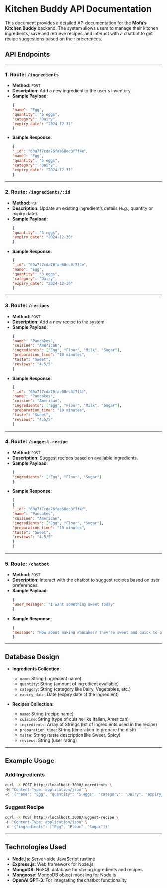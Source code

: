 # Kitchen Buddy API Documentation

This document provides a detailed API documentation for the **Mofa’s Kitchen Buddy** backend. The system allows users to manage their kitchen ingredients, save and retrieve recipes, and interact with a chatbot to get recipe suggestions based on their preferences.

## API Endpoints

---

### 1. **Route**: `/ingredients`

- **Method**: `POST`
- **Description**: Add a new ingredient to the user's inventory.
- **Sample Payload**:
  ```json
  {
  "name": "Egg",
  "quantity": "5 eggs",
  "category": "Dairy",
  "expiry_date": "2024-12-31"
  }
  ```
- **Sample Response**:
  ```json
  {
  "_id": "60a7f7cda76fae60ec3f7f4e",
  "name": "Egg",
  "quantity": "5 eggs",
  "category": "Dairy",
  "expiry_date": "2024-12-31"
  }
  ```

---

### 2. **Route**: `/ingredients/:id`

- **Method**: `PUT`
- **Description**: Update an existing ingredient’s details (e.g., quantity or expiry date).
- **Sample Payload**:
  ```json
  {
  "quantity": "3 eggs",
  "expiry_date": "2024-12-30"
  }
  ```
- **Sample Response**:
  ```json
  {
  "_id": "60a7f7cda76fae60ec3f7f4e",
  "name": "Egg",
  "quantity": "3 eggs",
  "category": "Dairy",
  "expiry_date": "2024-12-30"
  }
  ```

---

### 3. **Route**: `/recipes`

- **Method**: `POST`
- **Description**: Add a new recipe to the system.
- **Sample Payload**:
  ```json
  {
  "name": "Pancakes",
  "cuisine": "American",
  "ingredients": ["Egg", "Flour", "Milk", "Sugar"],
  "preparation_time": "10 minutes",
  "taste": "Sweet",
  "reviews": "4.5/5"
  }
  ```
- **Sample Response**:
  ```json
  {
  "_id": "60a7f7cda76fae60ec3f7f4f",
  "name": "Pancakes",
  "cuisine": "American",
  "ingredients": ["Egg", "Flour", "Milk", "Sugar"],
  "preparation_time": "10 minutes",
  "taste": "Sweet",
  "reviews": "4.5/5"
  }
  ```

---

### 4. **Route**: `/suggest-recipe`

- **Method**: `POST`
- **Description**: Suggest recipes based on available ingredients.
- **Sample Payload**:
  ```json
  {
  "ingredients": ["Egg", "Flour", "Sugar"]
  }
  ```
- **Sample Response**:
  ```json
  [
  {
  "_id": "60a7f7cda76fae60ec3f7f4f",
  "name": "Pancakes",
  "cuisine": "American",
  "ingredients": ["Egg", "Flour", "Sugar"],
  "preparation_time": "10 minutes",
  "taste": "Sweet",
  "reviews": "4.5/5"
  }
  ]
  ```

---

### 5. **Route**: `/chatbot`

- **Method**: `POST`
- **Description**: Interact with the chatbot to suggest recipes based on user preferences.
- **Sample Payload**:
  ```json
  {
  "user_message": "I want something sweet today"
  }
  ```
- **Sample Response**:
  ```json
  {
  "message": "How about making Pancakes? They're sweet and quick to prepare!"
  }
  ```

---

## Database Design

- **Ingredients Collection**:

  - `name`: String (ingredient name)
  - `quantity`: String (amount of ingredient available)
  - `category`: String (category like Dairy, Vegetables, etc.)
  - `expiry_date`: Date (expiry date of the ingredient)

- **Recipes Collection**:
  - `name`: String (recipe name)
  - `cuisine`: String (type of cuisine like Italian, American)
  - `ingredients`: Array of Strings (list of ingredients used in the recipe)
  - `preparation_time`: String (time taken to prepare the dish)
  - `taste`: String (taste description like Sweet, Spicy)
  - `reviews`: String (user rating)

---

## Example Usage

### Add Ingredients

```bash
curl -X POST http://localhost:3000/ingredients \
-H "Content-Type: application/json" \
-d '{"name": "Egg", "quantity": "5 eggs", "category": "Dairy", "expiry_date": "2024-12-31"}'
```

### Suggest Recipe

```bash
curl -X POST http://localhost:3000/suggest-recipe \
-H "Content-Type: application/json" \
-d '{"ingredients": ["Egg", "Flour", "Sugar"]}'
```

---

## Technologies Used

- **Node.js**: Server-side JavaScript runtime
- **Express.js**: Web framework for Node.js
- **MongoDB**: NoSQL database for storing ingredients and recipes
- **Mongoose**: MongoDB object modeling for Node.js
- **OpenAI GPT-3**: For integrating the chatbot functionality
